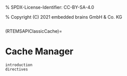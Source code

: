 % SPDX-License-Identifier: CC-BY-SA-4.0

% Copyright (C) 2021 embedded brains GmbH & Co. KG

```{index} cache
```

(RTEMSAPIClassicCache)=

# Cache Manager

```{toctree}
introduction
directives
```
